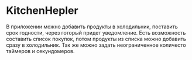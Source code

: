 # KitchenHepler
В приложении можно добавить продукты в холодильник, поставить срок годности, через готорый придет уведомление. Есть возможность составить список покупок, потом продукты из списка можно добавить сразу в холодильник. Так же можно задать неограниченное количесто таймеров и секундомеров.
